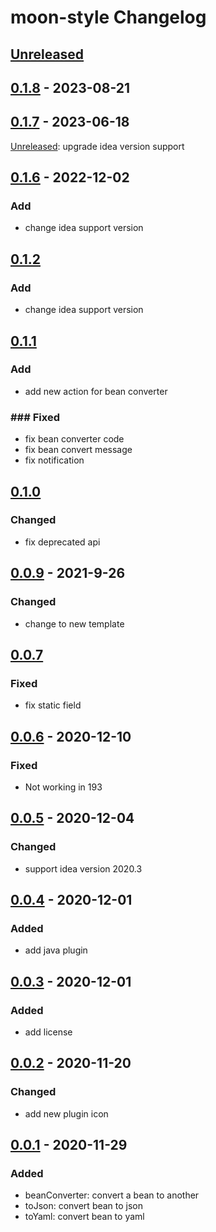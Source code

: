 <!-- Keep a Changelog guide -> https://keepachangelog.com -->

# moon-style Changelog

## [Unreleased]

## [0.1.8] - 2023-08-21

[Unreleased]: https://github.com/sudajiaqi/moon-style/compare/v0.1.6...HEAD

## [0.1.7] - 2023-06-18

[Unreleased]: upgrade idea version support

## [0.1.6] - 2022-12-02

### Add
- change idea support version

## [0.1.2]

### Add
- change idea support version

## [0.1.1]

### Add
- add new action for bean converter

### ### Fixed
- fix bean converter code
- fix bean convert message
- fix notification

## [0.1.0]

### Changed
- fix deprecated api

## [0.0.9] - 2021-9-26

### Changed
- change to new template

## [0.0.7]

### Fixed
- fix static field

## [0.0.6] - 2020-12-10

### Fixed
- Not working in 193

## [0.0.5] - 2020-12-04

### Changed
- support idea version 2020.3

## [0.0.4] - 2020-12-01

### Added
- add java plugin

## [0.0.3] - 2020-12-01

### Added
- add license

## [0.0.2] - 2020-11-20

### Changed
- add new plugin icon

## [0.0.1] - 2020-11-29

### Added
- beanConverter: convert a bean to another
- toJson: convert bean to json
- toYaml: convert bean to yaml

[Unreleased]: https://github.com/sudajiaqi/moon-style/compare/v0.1.6...HEAD

[0.1.6]: https://github.com/sudajiaqi/moon-style/compare/v0.1.2...v0.1.6

[0.1.2]: https://github.com/sudajiaqi/moon-style/compare/v0.1.1...v0.1.2

[0.1.1]: https://github.com/sudajiaqi/moon-style/compare/v0.1.0...v0.1.1

[0.1.0]: https://github.com/sudajiaqi/moon-style/compare/v0.0.9...v0.1.0

[0.0.9]: https://github.com/sudajiaqi/moon-style/compare/v0.0.7...v0.0.9

[0.0.7]: https://github.com/sudajiaqi/moon-style/compare/v0.0.6...v0.0.7

[0.0.6]: https://github.com/sudajiaqi/moon-style/compare/v0.0.5...v0.0.6

[0.0.5]: https://github.com/sudajiaqi/moon-style/compare/v0.0.4...v0.0.5

[0.0.4]: https://github.com/sudajiaqi/moon-style/compare/v0.0.3...v0.0.4

[0.0.3]: https://github.com/sudajiaqi/moon-style/compare/v0.0.2...v0.0.3

[0.0.2]: https://github.com/sudajiaqi/moon-style/compare/v0.0.1...v0.0.2

[0.0.1]: https://github.com/sudajiaqi/moon-style/commits/v0.0.1

[Unreleased]: https://github.com/sudajiaqi/moon-style/compare/v0.1.6...HEAD

[0.1.6]: https://github.com/sudajiaqi/moon-style/compare/v0.1.2...v0.1.6

[0.1.2]: https://github.com/sudajiaqi/moon-style/compare/v0.1.1...v0.1.2

[0.1.1]: https://github.com/sudajiaqi/moon-style/compare/v0.1.0...v0.1.1

[0.1.0]: https://github.com/sudajiaqi/moon-style/compare/v0.0.9...v0.1.0

[0.0.9]: https://github.com/sudajiaqi/moon-style/compare/v0.0.7...v0.0.9

[0.0.7]: https://github.com/sudajiaqi/moon-style/compare/v0.0.6...v0.0.7

[0.0.6]: https://github.com/sudajiaqi/moon-style/compare/v0.0.5...v0.0.6

[0.0.5]: https://github.com/sudajiaqi/moon-style/compare/v0.0.4...v0.0.5

[0.0.4]: https://github.com/sudajiaqi/moon-style/compare/v0.0.3...v0.0.4

[0.0.3]: https://github.com/sudajiaqi/moon-style/compare/v0.0.2...v0.0.3

[0.0.2]: https://github.com/sudajiaqi/moon-style/compare/v0.0.1...v0.0.2

[0.0.1]: https://github.com/sudajiaqi/moon-style/commits/v0.0.1

[Unreleased]: https://github.com/sudajiaqi/moon-style/compare/v0.1.7...HEAD

[0.1.7]: https://github.com/sudajiaqi/moon-style/compare/v0.1.6...v0.1.7

[0.1.6]: https://github.com/sudajiaqi/moon-style/compare/v0.1.2...v0.1.6

[0.1.2]: https://github.com/sudajiaqi/moon-style/compare/v0.1.1...v0.1.2

[0.1.1]: https://github.com/sudajiaqi/moon-style/compare/v0.1.0...v0.1.1

[0.1.0]: https://github.com/sudajiaqi/moon-style/compare/v0.0.9...v0.1.0

[0.0.9]: https://github.com/sudajiaqi/moon-style/compare/v0.0.7...v0.0.9

[0.0.7]: https://github.com/sudajiaqi/moon-style/compare/v0.0.6...v0.0.7

[0.0.6]: https://github.com/sudajiaqi/moon-style/compare/v0.0.5...v0.0.6

[0.0.5]: https://github.com/sudajiaqi/moon-style/compare/v0.0.4...v0.0.5

[0.0.4]: https://github.com/sudajiaqi/moon-style/compare/v0.0.3...v0.0.4

[0.0.3]: https://github.com/sudajiaqi/moon-style/compare/v0.0.2...v0.0.3

[0.0.2]: https://github.com/sudajiaqi/moon-style/compare/v0.0.1...v0.0.2

[0.0.1]: https://github.com/sudajiaqi/moon-style/commits/v0.0.1

[Unreleased]: https://github.com/sudajiaqi/moon-style/compare/v0.1.7...HEAD

[0.1.7]: https://github.com/sudajiaqi/moon-style/compare/v0.1.6...v0.1.7

[0.1.6]: https://github.com/sudajiaqi/moon-style/compare/v0.1.2...v0.1.6

[0.1.2]: https://github.com/sudajiaqi/moon-style/compare/v0.1.1...v0.1.2

[0.1.1]: https://github.com/sudajiaqi/moon-style/compare/v0.1.0...v0.1.1

[0.1.0]: https://github.com/sudajiaqi/moon-style/compare/v0.0.9...v0.1.0

[0.0.9]: https://github.com/sudajiaqi/moon-style/compare/v0.0.7...v0.0.9

[0.0.7]: https://github.com/sudajiaqi/moon-style/compare/v0.0.6...v0.0.7

[0.0.6]: https://github.com/sudajiaqi/moon-style/compare/v0.0.5...v0.0.6

[0.0.5]: https://github.com/sudajiaqi/moon-style/compare/v0.0.4...v0.0.5

[0.0.4]: https://github.com/sudajiaqi/moon-style/compare/v0.0.3...v0.0.4

[0.0.3]: https://github.com/sudajiaqi/moon-style/compare/v0.0.2...v0.0.3

[0.0.2]: https://github.com/sudajiaqi/moon-style/compare/v0.0.1...v0.0.2

[0.0.1]: https://github.com/sudajiaqi/moon-style/commits/v0.0.1

[Unreleased]: https://github.com/sudajiaqi/moon-style/compare/v0.1.8...HEAD

[0.1.8]: https://github.com/sudajiaqi/moon-style/compare/v0.1.7...v0.1.8

[0.1.7]: https://github.com/sudajiaqi/moon-style/compare/v0.1.6...v0.1.7

[0.1.6]: https://github.com/sudajiaqi/moon-style/compare/v0.1.2...v0.1.6

[0.1.2]: https://github.com/sudajiaqi/moon-style/compare/v0.1.1...v0.1.2

[0.1.1]: https://github.com/sudajiaqi/moon-style/compare/v0.1.0...v0.1.1

[0.1.0]: https://github.com/sudajiaqi/moon-style/compare/v0.0.9...v0.1.0

[0.0.9]: https://github.com/sudajiaqi/moon-style/compare/v0.0.7...v0.0.9

[0.0.7]: https://github.com/sudajiaqi/moon-style/compare/v0.0.6...v0.0.7

[0.0.6]: https://github.com/sudajiaqi/moon-style/compare/v0.0.5...v0.0.6

[0.0.5]: https://github.com/sudajiaqi/moon-style/compare/v0.0.4...v0.0.5

[0.0.4]: https://github.com/sudajiaqi/moon-style/compare/v0.0.3...v0.0.4

[0.0.3]: https://github.com/sudajiaqi/moon-style/compare/v0.0.2...v0.0.3

[0.0.2]: https://github.com/sudajiaqi/moon-style/compare/v0.0.1...v0.0.2

[0.0.1]: https://github.com/sudajiaqi/moon-style/commits/v0.0.1

[Unreleased]: https://github.com/sudajiaqi/moon-style/compare/v0.1.8...HEAD

[0.1.8]: https://github.com/sudajiaqi/moon-style/compare/v0.1.7...v0.1.8

[0.1.7]: https://github.com/sudajiaqi/moon-style/compare/v0.1.6...v0.1.7

[0.1.6]: https://github.com/sudajiaqi/moon-style/compare/v0.1.2...v0.1.6

[0.1.2]: https://github.com/sudajiaqi/moon-style/compare/v0.1.1...v0.1.2

[0.1.1]: https://github.com/sudajiaqi/moon-style/compare/v0.1.0...v0.1.1

[0.1.0]: https://github.com/sudajiaqi/moon-style/compare/v0.0.9...v0.1.0

[0.0.9]: https://github.com/sudajiaqi/moon-style/compare/v0.0.7...v0.0.9

[0.0.7]: https://github.com/sudajiaqi/moon-style/compare/v0.0.6...v0.0.7

[0.0.6]: https://github.com/sudajiaqi/moon-style/compare/v0.0.5...v0.0.6

[0.0.5]: https://github.com/sudajiaqi/moon-style/compare/v0.0.4...v0.0.5

[0.0.4]: https://github.com/sudajiaqi/moon-style/compare/v0.0.3...v0.0.4

[0.0.3]: https://github.com/sudajiaqi/moon-style/compare/v0.0.2...v0.0.3

[0.0.2]: https://github.com/sudajiaqi/moon-style/compare/v0.0.1...v0.0.2

[0.0.1]: https://github.com/sudajiaqi/moon-style/commits/v0.0.1
